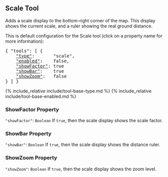 ## Scale Tool

Adds a scale display to the bottom-right corner of the map.
This display shows the current scale, and a ruler showing the real ground distance.

This is default configuration for the Scale tool (click on a property name for more information):
<pre>
{ "tools": [ {
    <a href="#type-property"        >"type"</a>:       "scale",
    <a href="#enabled-property"     >"enabled"</a>:    false,
    <a href="#showfactor-property"  >"showFactor"</a>: true
    <a href="#showbar-property"     >"showBar"</a>:    true
    <a href="#showzoom-property"    >"showZoom"</a>:   false
} ] }
</pre>

{% include_relative include/tool-base-type.md %}
{% include_relative include/tool-base-enabled.md %}

### ShowFactor Property
`"showFactor"`: `Boolean`
If `true`, then the scale display shows the scale factor.

### ShowBar Property
`"showBar"`: `Boolean`
If `true`, then the scale display shows the distance ruler.

### ShowZoom Property
`"showZoom"`: `Boolean`
If `true`, then the scale display shows the zoom level.
